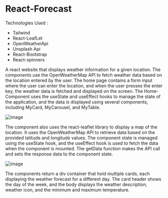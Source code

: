 # React-Forecast
Technologies Used : 
* Tailwind
* React-LeafLet
* OpenWeatherApi
* Unsplash Api
* React-Bootstrap
* React-spinners

A react website that displays weather information for a given location.
The components use the OpenWeatherMap API to fetch weather data based on the location entered by the user. The home page contains a form input where the user can enter the location, and when the user presses the enter key, the weather data is fetched and displayed on the screen. The Home-Component uses the useState and useEffect hooks to manage the state of the application, and the data is displayed using several components, including MyCard, MyCarousel, and MyTable.

![image](https://user-images.githubusercontent.com/84717550/219749710-4ee10aa3-63c6-4e75-a0ac-caf8cb9c89e8.png)

The component also uses the react-leaflet library to display a map of the location.
It uses the OpenWeatherMap API to retrieve data based on the provided latitude and longitude values. The component state is managed using the useState hook, and the useEffect hook is used to fetch the data when the component is mounted. The getData function makes the API call and sets the response data to the component state.

![image](https://user-images.githubusercontent.com/84717550/219749898-e2a14723-d82b-4f29-bb8e-32bf411de887.png)


The components return a div container that hold multiple cards, each displaying the weather forecast for a different day. The card header shows the day of the week, and the body displays the weather description, weather icon, and the minimum and maximum temperature.
